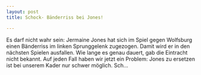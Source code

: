 ```yaml
---
layout: post
title: Schock- Bänderriss bei Jones!

---
```


Es darf nicht wahr sein: Jermaine Jones hat sich im Spiel gegen Wolfsburg einen Bänderriss im linken Sprunggelenk zugezogen. Damit wird er in den nächsten Spielen ausfallen. Wie lange es genau dauert, gab die Eintracht nicht bekannt. Auf jeden Fall haben wir jetzt ein Problem: Jones zu ersetzen ist bei unserem Kader nur schwer möglich. Sch...


